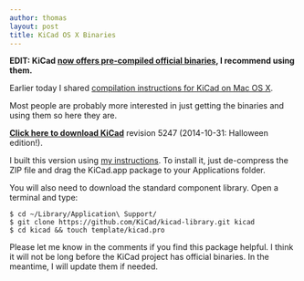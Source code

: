 ```yaml
---
author: thomas
layout: post
title: KiCad OS X Binaries
---
```


**EDIT: KiCad [now offers pre-compiled official
binaries](http://downloads.kicad-pcb.org/osx/), I recommend using them.**

Earlier today I shared [compilation instructions for KiCad on Mac OS
X][compile-kicad]. 

Most people are probably more interested in just getting the binaries and using
them so here they are.

**[Click here to download KiCad][download]** revision 5247 (2014-10-31: Halloween edition!).

I built this version using [my instructions][compile-kicad]. To install it, just
de-compress the ZIP file and drag the KiCad.app package to your Applications
folder.

You will also need to download the standard component library. Open a terminal
and type:

    $ cd ~/Library/Application\ Support/
    $ git clone https://github.com/KiCad/kicad-library.git kicad
    $ cd kicad && touch template/kicad.pro

Please let me know in the comments if you find this package helpful. I think it
will not be long before the KiCad project has official binaries. In the meantime, I
will update them if needed.

[compile-kicad]: /2014/11/Building-KiCad-from-source-on-Mac-OS-X
[download]: https://www.dropbox.com/s/mu99yjdiomm8e6o/kicad-20141031-r5247.zip?dl=0
